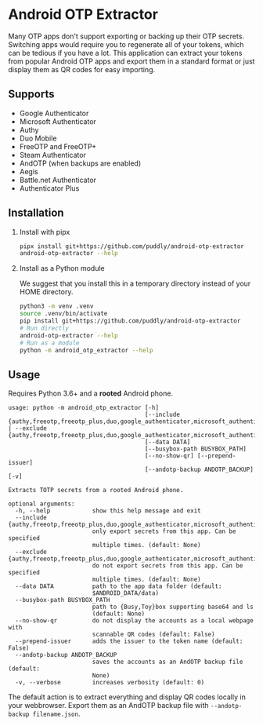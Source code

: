 # Android OTP Extractor

Many OTP apps don't support exporting or backing up their OTP secrets. Switching apps would require you to regenerate all of your tokens, which can be tedious if you have a lot. This application can extract your tokens from popular Android OTP apps and export them in a standard format or just display them as QR codes for easy importing.

## Supports

 - Google Authenticator
 - Microsoft Authenticator
 - Authy
 - Duo Mobile
 - FreeOTP and FreeOTP+
 - Steam Authenticator
 - AndOTP (when backups are enabled)
 - Aegis
 - Battle.net Authenticator
 - Authenticator Plus

## Installation

1. Install with pipx

   ```bash
   pipx install git+https://github.com/puddly/android-otp-extractor
   android-otp-extractor --help
   ```

1. Install as a Python module

   We suggest that you install this in a temporary directory instead of your HOME directory.

   ```bash
   python3 -m venv .venv
   source .venv/bin/activate
   pip install git+https://github.com/puddly/android-otp-extractor
   # Run directly
   android-otp-extractor --help
   # Run as a module
   python -m android_otp_extractor --help
   ```

## Usage

Requires Python 3.6+ and a **rooted** Android phone.

```
usage: python -m android_otp_extractor [-h]
                                       [--include {authy,freeotp,freeotp_plus,duo,google_authenticator,microsoft_authenticator,andotp,steam_authenticator,battlenet_authenticator,aegis,authenticator_plus} | --exclude {authy,freeotp,freeotp_plus,duo,google_authenticator,microsoft_authenticator,andotp,steam_authenticator,battlenet_authenticator,aegis,authenticator_plus}]
                                       [--data DATA]
                                       [--busybox-path BUSYBOX_PATH]
                                       [--no-show-qr] [--prepend-issuer]
                                       [--andotp-backup ANDOTP_BACKUP] [-v]

Extracts TOTP secrets from a rooted Android phone.

optional arguments:
  -h, --help            show this help message and exit
  --include {authy,freeotp,freeotp_plus,duo,google_authenticator,microsoft_authenticator,andotp,steam_authenticator,battlenet_authenticator,aegis,authenticator_plus}
                        only export secrets from this app. Can be specified
                        multiple times. (default: None)
  --exclude {authy,freeotp,freeotp_plus,duo,google_authenticator,microsoft_authenticator,andotp,steam_authenticator,battlenet_authenticator,aegis,authenticator_plus}
                        do not export secrets from this app. Can be specified
                        multiple times. (default: None)
  --data DATA           path to the app data folder (default:
                        $ANDROID_DATA/data)
  --busybox-path BUSYBOX_PATH
                        path to {Busy,Toy}box supporting base64 and ls
                        (default: None)
  --no-show-qr          do not display the accounts as a local webpage with
                        scannable QR codes (default: False)
  --prepend-issuer      adds the issuer to the token name (default: False)
  --andotp-backup ANDOTP_BACKUP
                        saves the accounts as an AndOTP backup file (default:
                        None)
  -v, --verbose         increases verbosity (default: 0)
```

The default action is to extract everything and display QR codes locally in your webbrowser. Export them as an AndOTP backup file with `--andotp-backup filename.json`.
